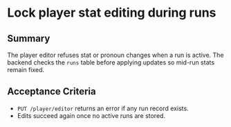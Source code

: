 # Lock player stat editing during runs

## Summary
The player editor refuses stat or pronoun changes when a run is active. The
backend checks the `runs` table before applying updates so mid-run stats remain
fixed.

## Acceptance Criteria
- `PUT /player/editor` returns an error if any run record exists.
- Edits succeed again once no active runs are stored.
